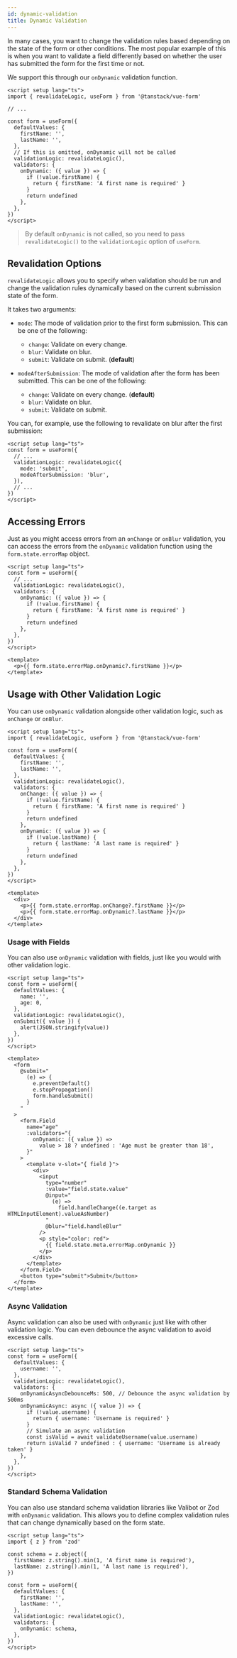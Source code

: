 ```yaml
---
id: dynamic-validation
title: Dynamic Validation
---
```


In many cases, you want to change the validation rules based depending on the state of the form or other conditions. The most popular
example of this is when you want to validate a field differently based on whether the user has submitted the form for the first time or not.

We support this through our `onDynamic` validation function.

```vue
<script setup lang="ts">
import { revalidateLogic, useForm } from '@tanstack/vue-form'

// ...

const form = useForm({
  defaultValues: {
    firstName: '',
    lastName: '',
  },
  // If this is omitted, onDynamic will not be called
  validationLogic: revalidateLogic(),
  validators: {
    onDynamic: ({ value }) => {
      if (!value.firstName) {
        return { firstName: 'A first name is required' }
      }
      return undefined
    },
  },
})
</script>
```

> By default `onDynamic` is not called, so you need to pass `revalidateLogic()` to the `validationLogic` option of `useForm`.

## Revalidation Options

`revalidateLogic` allows you to specify when validation should be run and change the validation rules dynamically based on the current submission state of the form.

It takes two arguments:

- `mode`: The mode of validation prior to the first form submission. This can be one of the following:
  - `change`: Validate on every change.
  - `blur`: Validate on blur.
  - `submit`: Validate on submit. (**default**)

- `modeAfterSubmission`: The mode of validation after the form has been submitted. This can be one of the following:
  - `change`: Validate on every change. (**default**)
  - `blur`: Validate on blur.
  - `submit`: Validate on submit.

You can, for example, use the following to revalidate on blur after the first submission:

```vue
<script setup lang="ts">
const form = useForm({
  // ...
  validationLogic: revalidateLogic({
    mode: 'submit',
    modeAfterSubmission: 'blur',
  }),
  // ...
})
</script>
```

## Accessing Errors

Just as you might access errors from an `onChange` or `onBlur` validation, you can access the errors from the `onDynamic` validation function using the `form.state.errorMap` object.

```vue
<script setup lang="ts">
const form = useForm({
  // ...
  validationLogic: revalidateLogic(),
  validators: {
    onDynamic: ({ value }) => {
      if (!value.firstName) {
        return { firstName: 'A first name is required' }
      }
      return undefined
    },
  },
})
</script>

<template>
  <p>{{ form.state.errorMap.onDynamic?.firstName }}</p>
</template>
```

## Usage with Other Validation Logic

You can use `onDynamic` validation alongside other validation logic, such as `onChange` or `onBlur`.

```vue
<script setup lang="ts">
import { revalidateLogic, useForm } from '@tanstack/vue-form'

const form = useForm({
  defaultValues: {
    firstName: '',
    lastName: '',
  },
  validationLogic: revalidateLogic(),
  validators: {
    onChange: ({ value }) => {
      if (!value.firstName) {
        return { firstName: 'A first name is required' }
      }
      return undefined
    },
    onDynamic: ({ value }) => {
      if (!value.lastName) {
        return { lastName: 'A last name is required' }
      }
      return undefined
    },
  },
})
</script>

<template>
  <div>
    <p>{{ form.state.errorMap.onChange?.firstName }}</p>
    <p>{{ form.state.errorMap.onDynamic?.lastName }}</p>
  </div>
</template>
```

### Usage with Fields

You can also use `onDynamic` validation with fields, just like you would with other validation logic.

```vue
<script setup lang="ts">
const form = useForm({
  defaultValues: {
    name: '',
    age: 0,
  },
  validationLogic: revalidateLogic(),
  onSubmit({ value }) {
    alert(JSON.stringify(value))
  },
})
</script>

<template>
  <form
    @submit="
      (e) => {
        e.preventDefault()
        e.stopPropagation()
        form.handleSubmit()
      }
    "
  >
    <form.Field
      name="age"
      :validators="{
        onDynamic: ({ value }) =>
          value > 18 ? undefined : 'Age must be greater than 18',
      }"
    >
      <template v-slot="{ field }">
        <div>
          <input
            type="number"
            :value="field.state.value"
            @input="
              (e) =>
                field.handleChange((e.target as HTMLInputElement).valueAsNumber)
            "
            @blur="field.handleBlur"
          />
          <p style="color: red">
            {{ field.state.meta.errorMap.onDynamic }}
          </p>
        </div>
      </template>
    </form.Field>
    <button type="submit">Submit</button>
  </form>
</template>
```

### Async Validation

Async validation can also be used with `onDynamic` just like with other validation logic. You can even debounce the async validation to avoid excessive calls.

```vue
<script setup lang="ts">
const form = useForm({
  defaultValues: {
    username: '',
  },
  validationLogic: revalidateLogic(),
  validators: {
    onDynamicAsyncDebounceMs: 500, // Debounce the async validation by 500ms
    onDynamicAsync: async ({ value }) => {
      if (!value.username) {
        return { username: 'Username is required' }
      }
      // Simulate an async validation
      const isValid = await validateUsername(value.username)
      return isValid ? undefined : { username: 'Username is already taken' }
    },
  },
})
</script>
```

### Standard Schema Validation

You can also use standard schema validation libraries like Valibot or Zod with `onDynamic` validation. This allows you to define complex validation rules that can change dynamically based on the form state.

```vue
<script setup lang="ts">
import { z } from 'zod'

const schema = z.object({
  firstName: z.string().min(1, 'A first name is required'),
  lastName: z.string().min(1, 'A last name is required'),
})

const form = useForm({
  defaultValues: {
    firstName: '',
    lastName: '',
  },
  validationLogic: revalidateLogic(),
  validators: {
    onDynamic: schema,
  },
})
</script>
```
